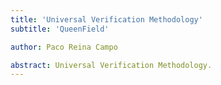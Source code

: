 ```yaml
---
title: 'Universal Verification Methodology'
subtitle: 'QueenField'

author: Paco Reina Campo

abstract: Universal Verification Methodology.
---
```

